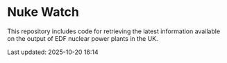 # Nuke Watch

This repository includes code for retrieving the latest information available on the output of EDF nuclear power plants in the UK.

Last updated: 2025-10-20 16:14